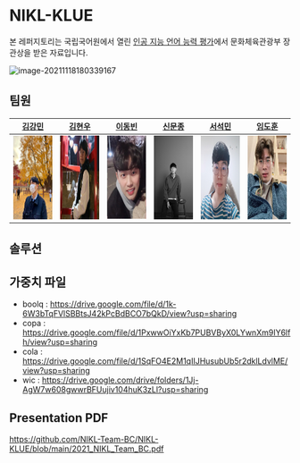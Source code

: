 # NIKL-KLUE

본 레퍼지토리는 국립국어원에서 열린 [인공 지능 언어 능력 평가](https://corpus.korean.go.kr/task/taskLeaderBoard.do?taskId=4&clCd=ING_TASK&subMenuId=sub04)에서 문화체육관광부 장관상을 받은 자료입니다. 

![image-20211118180339167](C:\Users\choco\AppData\Roaming\Typora\typora-user-images\image-20211118180339167.png)



## 팀원

| [김강민](https://github.com/Gangsss)                         | [김현우](https://github.com/choco9966)                       | [이동빈](https://github.com/Dongbin-Lee-git)                 | [신문종](https://github.com/moon-jong)                       | [서석민](https://github.com/min1321)                         | [임도훈](https://github.com/vail131)                         |
| ------------------------------------------------------------ | ------------------------------------------------------------ | ------------------------------------------------------------ | ------------------------------------------------------------ | ------------------------------------------------------------ | ------------------------------------------------------------ |
| <img src="./img/Team_BC_김강민.jpg" width="10000" height="150"> | <img src="./img/Team_BC_김현우.png" width="10000" height="150"> | <img src="./img/Team_BC_이동빈.png" width="10000" height="150"> | <img src="./img/Team_BC_신문종.jpg" width="10000" height="150"> | <img src="./img/Team_BC_서석민.jpeg" width="10000" height="150"> | <img src="./img/Team_BC_임도훈.jpg" width="10000" height="150"> |



## 솔루션 



## 가중치 파일

- boolq : https://drive.google.com/file/d/1k-6W3bTqFVlSBBtsJ42kPcBdBCO7bQkD/view?usp=sharing  
- copa : https://drive.google.com/file/d/1PxwwOiYxKb7PUBVByX0LYwnXm9IY6lfh/view?usp=sharing  
- cola : https://drive.google.com/file/d/1SqFO4E2M1qIIJHusubUb5r2dklLdvlME/view?usp=sharing  
- wic : https://drive.google.com/drive/folders/1Jj-AgW7w608gwwrBFUujiv104huK3zLl?usp=sharing



## Presentation PDF
https://github.com/NIKL-Team-BC/NIKL-KLUE/blob/main/2021_NIKL_Team_BC.pdf  
